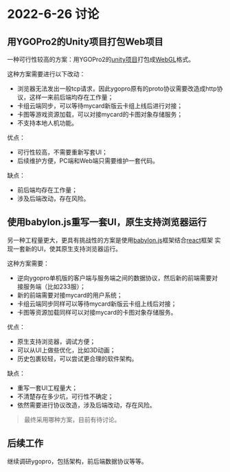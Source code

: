 # 2022-6-26 讨论

## 用YGOPro2的Unity项目打包Web项目
一种可行性较高的方案：用YGOPro2的[unity项目](https://code.mycard.moe/mycard/YGOProUnity_V2)打包成[WebGL](https://get.webgl.org/)格式。

这种方案需要进行以下改动：
- 浏览器无法发出一般tcp请求，因此ygopro原有的proto协议需要改造成http协议，这样一来前后端均存在工作量；
- 卡组云端同步，可以等待mycard新版云卡组上线后进行对接；
- 卡图等游戏资源加载，可以对接mycard的卡图对象存储服务；
- 不支持本地人机功能。

优点：
- 可行性较高，不需要重新写套UI；
- 后续维护方便，PC端和Web端只需要维护一套代码。

缺点：
- 前后端均存在工作量；
- 涉及后端改动，存在风险。

## 使用babylon.js重写一套UI，原生支持浏览器运行
另一种工程量更大，更具有挑战性的方案是使用[babylon.js](https://www.babylonjs.com/)框架结合[react](https://reactjs.org/)框架
实现一套新的UI，使其原生支持浏览器运行。

这种方案需要：
- 逆向ygopro单机版的客户端与服务端之间的数据协议，然后新的前端需要对接服务端（比如233服）；
- 新的前端需要对接mycard的用户系统；
- 卡组云端同步同样可以等待mycard新版云卡组上线后对接；
- 卡图等资源加载同样可以对接mycard的卡图对象存储服务。

优点：
- 原生支持浏览器，调试方便；
- 可以从UI上做些优化，比如3D动画；
- 历史包裹较轻，可以尝试更合理的软件架构。

缺点：
- 重写一套UI工程量大；
- 不清楚存在多少坑，可行性不确定；
- 依然需要进行协议改造，涉及后端改动，存在风险。

> 最终采用哪种方案，目前有待讨论。

## 后续工作
继续调研ygopro，包括架构，前后端数据协议等等。
